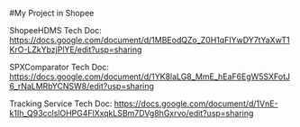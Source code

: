 #My Project in Shopee

ShopeeHDMS
Tech Doc: https://docs.google.com/document/d/1MBEodQZo_Z0H1qFIYwDY7tYaXwT1KrO-LZkYbzjPlYE/edit?usp=sharing

SPXComparator
Tech Doc: https://docs.google.com/document/d/1YK8laLG8_MmE_hEaF6EgW5SXFotJ6_rNaLMRbYCNSW8/edit?usp=sharing

Tracking Service
Tech Doc: https://docs.google.com/document/d/1VnE-k1Ih_Q93cclslOHPG4FlXxqkLSBm7DVg8hGxrvo/edit?usp=sharing


